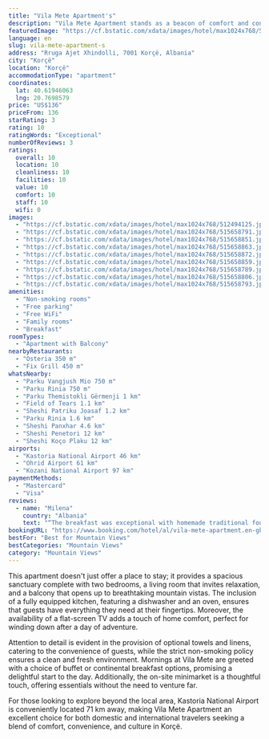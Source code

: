 ```yaml
---
title: "Vila Mete Apartment's"
description: "Vila Mete Apartment stands as a beacon of comfort and convenience in Korçë, offering guests a unique blend of modern amenities and serene garden views."
featuredImage: "https://cf.bstatic.com/xdata/images/hotel/max1024x768/512494125.jpg?k=79828eb07659c9788064395d61b97141aec5b3a05cbd3f07f98d178be4354667&o=&hp=1"
language: en
slug: vila-mete-apartment-s
address: "Rruga Ajet Xhindolli, 7001 Korçë, Albania"
city: "Korçë"
location: "Korçë"
accommodationType: "apartment"
coordinates:
  lat: 40.61946063
  lng: 20.7698579
price: "US$136"
priceFrom: 136
starRating: 3
rating: 10
ratingWords: "Exceptional"
numberOfReviews: 3
ratings:
  overall: 10
  location: 10
  cleanliness: 10
  facilities: 10
  value: 10
  comfort: 10
  staff: 10
  wifi: 0
images:
  - "https://cf.bstatic.com/xdata/images/hotel/max1024x768/512494125.jpg?k=79828eb07659c9788064395d61b97141aec5b3a05cbd3f07f98d178be4354667&o=&hp=1"
  - "https://cf.bstatic.com/xdata/images/hotel/max1024x768/515658791.jpg?k=b0a91e0557881cd77c4efbff197944483c1dfa7ad1a6299220de618d8f482493&o=&hp=1"
  - "https://cf.bstatic.com/xdata/images/hotel/max1024x768/515658851.jpg?k=137c97abaa061c1191e0a6b6884d4b1d127aad30043c5b94331eb9e0a8decf13&o=&hp=1"
  - "https://cf.bstatic.com/xdata/images/hotel/max1024x768/515658863.jpg?k=15feee12ac8b35d1a9f32b0c93e34bd643f16179dd88f78d08fc2cd805f6ea0f&o=&hp=1"
  - "https://cf.bstatic.com/xdata/images/hotel/max1024x768/515658872.jpg?k=d1726e27a236dc5ffb7c48a2aa14a808dd14d27996c1c3a72c219fe3ca8743d1&o=&hp=1"
  - "https://cf.bstatic.com/xdata/images/hotel/max1024x768/515658859.jpg?k=e8db3106b33754d1205d5f5048688513af94096297982b0641f6e625115349cf&o=&hp=1"
  - "https://cf.bstatic.com/xdata/images/hotel/max1024x768/515658789.jpg?k=ffad871aff9902fbfa63b8d6d709ec922dff02a92b7968cfd21e0ff9041baab5&o=&hp=1"
  - "https://cf.bstatic.com/xdata/images/hotel/max1024x768/515658806.jpg?k=fc7feb7f88527e60315875459f9ebd0ae96eb95a7543bb2ad444cdc93403e33f&o=&hp=1"
  - "https://cf.bstatic.com/xdata/images/hotel/max1024x768/515658793.jpg?k=ea8e88c91cc53c42895215d54c251b699906e8ef56c32fd38a460ad1f30c5f6b&o=&hp=1"
amenities:
  - "Non-smoking rooms"
  - "Free parking"
  - "Free WiFi"
  - "Family rooms"
  - "Breakfast"
roomTypes:
  - "Apartment with Balcony"
nearbyRestaurants:
  - "Osteria 350 m"
  - "Fix Grill 450 m"
whatsNearby:
  - "Parku Vangjush Mio 750 m"
  - "Parku Rinia 750 m"
  - "Parku Themistokli Gërmenji 1 km"
  - "Field of Tears 1.1 km"
  - "Sheshi Patriku Joasaf 1.2 km"
  - "Parku Rinia 1.6 km"
  - "Sheshi Panxhar 4.6 km"
  - "Sheshi Penetori 12 km"
  - "Sheshi Koço Plaku 12 km"
airports:
  - "Kastoria National Airport 46 km"
  - "Ohrid Airport 61 km"
  - "Kozani National Airport 97 km"
paymentMethods:
  - "Mastercard"
  - "Visa"
reviews:
  - name: "Milena"
    country: "Albania"
    text: "“The breakfast was exceptional with homemade traditional food. The property was very clean, warm and comfortable! As per the location, it was a 10 min walk away, so quite near to “Pazari i Korces”.”"
bookingURL: "https://www.booking.com/hotel/al/vila-mete-apartment.en-gb.html?aid=8035640"
bestFor: "Best for Mountain Views"
bestCategories: "Mountain Views"
category: "Mountain Views"
---
```


This apartment doesn't just offer a place to stay; it provides a spacious sanctuary complete with two bedrooms, a living room that invites relaxation, and a balcony that opens up to breathtaking mountain vistas. The inclusion of a fully equipped kitchen, featuring a dishwasher and an oven, ensures that guests have everything they need at their fingertips. Moreover, the availability of a flat-screen TV adds a touch of home comfort, perfect for winding down after a day of adventure.

Attention to detail is evident in the provision of optional towels and linens, catering to the convenience of guests, while the strict non-smoking policy ensures a clean and fresh environment. Mornings at Vila Mete are greeted with a choice of buffet or continental breakfast options, promising a delightful start to the day. Additionally, the on-site minimarket is a thoughtful touch, offering essentials without the need to venture far.

For those looking to explore beyond the local area, Kastoria National Airport is conveniently located 71 km away, making Vila Mete Apartment an excellent choice for both domestic and international travelers seeking a blend of comfort, convenience, and culture in Korçë.